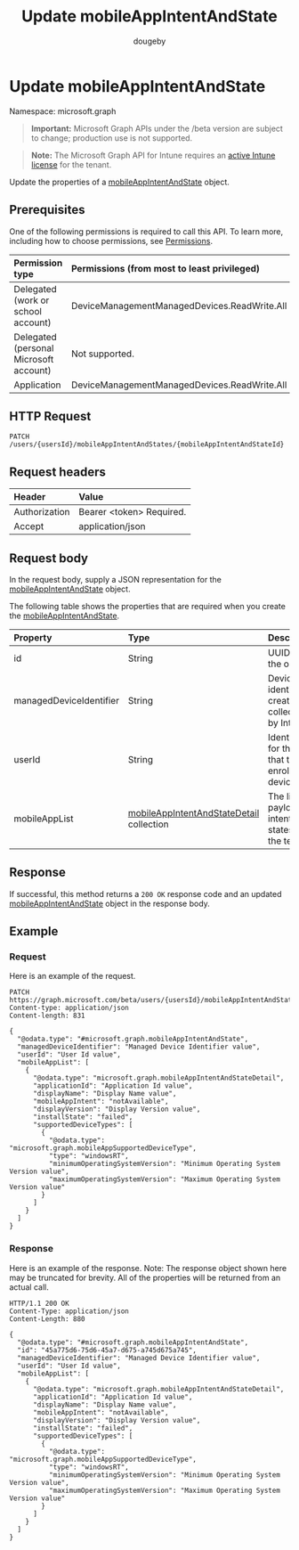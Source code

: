 ﻿---
title: "Update mobileAppIntentAndState"
description: "Update the properties of a mobileAppIntentAndState object."
author: "dougeby"
localization_priority: Normal
ms.prod: "intune"
doc_type: apiPageType
---

# Update mobileAppIntentAndState

Namespace: microsoft.graph

> **Important:** Microsoft Graph APIs under the /beta version are subject to change; production use is not supported.

> **Note:** The Microsoft Graph API for Intune requires an [active Intune license](https://go.microsoft.com/fwlink/?linkid=839381) for the tenant.

Update the properties of a [mobileAppIntentAndState](../resources/intune-troubleshooting-mobileappintentandstate.md) object.

## Prerequisites

One of the following permissions is required to call this API. To learn more, including how to choose permissions, see [Permissions](/graph/permissions-reference).

| Permission type                        | Permissions (from most to least privileged)  |
| :------------------------------------- | :------------------------------------------- |
| Delegated (work or school account)     | DeviceManagementManagedDevices.ReadWrite.All |
| Delegated (personal Microsoft account) | Not supported.                               |
| Application                            | DeviceManagementManagedDevices.ReadWrite.All |

## HTTP Request

<!-- {
  "blockType": "ignored"
}
-->

```http
PATCH /users/{usersId}/mobileAppIntentAndStates/{mobileAppIntentAndStateId}
```

## Request headers

| Header        | Value                          |
| :------------ | :----------------------------- |
| Authorization | Bearer &lt;token&gt; Required. |
| Accept        | application/json               |

## Request body

In the request body, supply a JSON representation for the [mobileAppIntentAndState](../resources/intune-troubleshooting-mobileappintentandstate.md) object.

The following table shows the properties that are required when you create the [mobileAppIntentAndState](../resources/intune-troubleshooting-mobileappintentandstate.md).

| Property                | Type                                                                                                             | Description                                              |
| :---------------------- | :--------------------------------------------------------------------------------------------------------------- | :------------------------------------------------------- |
| id                      | String                                                                                                           | UUID for the object                                      |
| managedDeviceIdentifier | String                                                                                                           | Device identifier created or collected by Intune.        |
| userId                  | String                                                                                                           | Identifier for the user that tried to enroll the device. |
| mobileAppList           | [mobileAppIntentAndStateDetail](../resources/intune-troubleshooting-mobileappintentandstatedetail.md) collection | The list of payload intents and states for the tenant.   |

## Response

If successful, this method returns a `200 OK` response code and an updated [mobileAppIntentAndState](../resources/intune-troubleshooting-mobileappintentandstate.md) object in the response body.

## Example

### Request

Here is an example of the request.

```http
PATCH https://graph.microsoft.com/beta/users/{usersId}/mobileAppIntentAndStates/{mobileAppIntentAndStateId}
Content-type: application/json
Content-length: 831

{
  "@odata.type": "#microsoft.graph.mobileAppIntentAndState",
  "managedDeviceIdentifier": "Managed Device Identifier value",
  "userId": "User Id value",
  "mobileAppList": [
    {
      "@odata.type": "microsoft.graph.mobileAppIntentAndStateDetail",
      "applicationId": "Application Id value",
      "displayName": "Display Name value",
      "mobileAppIntent": "notAvailable",
      "displayVersion": "Display Version value",
      "installState": "failed",
      "supportedDeviceTypes": [
        {
          "@odata.type": "microsoft.graph.mobileAppSupportedDeviceType",
          "type": "windowsRT",
          "minimumOperatingSystemVersion": "Minimum Operating System Version value",
          "maximumOperatingSystemVersion": "Maximum Operating System Version value"
        }
      ]
    }
  ]
}
```

### Response

Here is an example of the response. Note: The response object shown here may be truncated for brevity. All of the properties will be returned from an actual call.

```http
HTTP/1.1 200 OK
Content-Type: application/json
Content-Length: 880

{
  "@odata.type": "#microsoft.graph.mobileAppIntentAndState",
  "id": "45a775d6-75d6-45a7-d675-a745d675a745",
  "managedDeviceIdentifier": "Managed Device Identifier value",
  "userId": "User Id value",
  "mobileAppList": [
    {
      "@odata.type": "microsoft.graph.mobileAppIntentAndStateDetail",
      "applicationId": "Application Id value",
      "displayName": "Display Name value",
      "mobileAppIntent": "notAvailable",
      "displayVersion": "Display Version value",
      "installState": "failed",
      "supportedDeviceTypes": [
        {
          "@odata.type": "microsoft.graph.mobileAppSupportedDeviceType",
          "type": "windowsRT",
          "minimumOperatingSystemVersion": "Minimum Operating System Version value",
          "maximumOperatingSystemVersion": "Maximum Operating System Version value"
        }
      ]
    }
  ]
}
```
